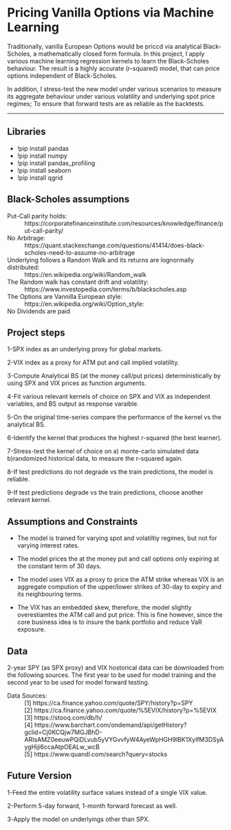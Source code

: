 # Pricing Vanilla Options via Machine Learning 

Traditionally, vanilla European Options would be priccd via analytical Black-Scholes, a mathematically closed form formula.
In this project, I apply various machine learning regression kernels to learn the Black-Scholes behaviour.
The result is a highly accurate (r-squared) model, that can price options independent of Black-Scholes.

In addition, I stress-test the new model under various scenarios to measure its aggregate behaviour under various volatility and underlying spot price regimes; To ensure that forward tests are as reliable as the backtests.

--------
## Libraries

* !pip install pandas
* !pip install numpy
* !pip install pandas_profiling
* !pip install seaborn 
* !pip install qgrid


## Black-Scholes assumptions
<dl>
  <dt>Put-Call parity holds:</dt>
  <dd>https://corporatefinanceinstitute.com/resources/knowledge/finance/put-call-parity/</dd>
  <dt>No Arbitrage:</dt>
  <dd>https://quant.stackexchange.com/questions/41414/does-black-scholes-need-to-assume-no-arbitrage</dd>
  <dt>Underlying follows a Random Walk and its returns are lognormally distributed:</dt>
  <dd>https://en.wikipedia.org/wiki/Random_walk</dd>
  <dt>The Random walk has constant drift and volatility:</dt>
  <dd>https://www.investopedia.com/terms/b/blackscholes.asp</dd>
  <dt>The Options are Vannilla European style:</dt>
  <dd>https://en.wikipedia.org/wiki/Option_style:</dd>
  <dt>No Dividends are paid
</dl>
  

## Project steps
1-SPX index as an underlying proxy for global markets.
  
2-VIX index as a proxy for ATM put and call implied volatility.
  
3-Compute Analytical BS (at the money call/put prices) deterministically by using SPX and VIX prices as function arguments.
  
4-Fit various relevant kernels of choice on SPX and VIX as independent variables, and BS output as response varaible. 
  
5-On the original time-series compare the performance of the kernel vs the analytical BS.
  
6-Identify the kernel that produces the highest r-squared (the best learner).
  
7-Stress-test the kernel of choice on a) monte-carlo simulated data b)randomized historical data, to measure the r-squared again.
  
8-If test predictions do not degrade vs the train predictions, the model is reliable.
  
9-If test predictions degrade vs the train predictions, choose another relevant kernel.
  
  
  

 ## Assumptions and Constraints
 

 * The model is trained for varying spot and volatiltiy regimes, but not for varying interest rates.
  
 * The model prices the at the money put and call options only expiring at the constant term of 30 days.
  
 * The model uses VIX as a proxy to price the ATM strike whereas VIX is an aggregate compution of the upper/lower strikes of 30-day to expiry and its neighbouring terms. 
  
 * The VIX has an embedded skew, therefore, the model slightly overestiamtes the ATM call and put price. This is fine however, since the core business idea is to insure the bank portfolio and reduce VaR exposure. 
  

 ## Data
  
2-year SPY (as SPX proxy) and VIX hostorical data can be downloaded from the following sources. The first year to be used for model training and the second year to be used for model forward testing.
  
  
  <dt>Data Sources:</dt>
  <dd>[1] https://ca.finance.yahoo.com/quote/SPY/history?p=SPY</dd>
  <dd>[2] https://ca.finance.yahoo.com/quote/%5EVIX/history?p=%5EVIX</dd>
  <dd>[3] https://stooq.com/db/h/</dd>
  <dd>[4] https://www.barchart.com/ondemand/api/getHistory?gclid=Cj0KCQjw7MGJBhD-ARIsAMZ0eeuwPQiDLvub5yVYGvvfyW4AyeWpHGH9lBK1XylfM3DSyAygHiji6ccaAtpOEALw_wcB</dd>
  <dd>[5] https://www.quandl.com/search?query=stocks</dd>
  
  
 ## Future Version
  
1-Feed the entire volatility surface values instead of a single VIX value.
  
2-Perform 5-day forward, 1-month forward forecast as well.
  
3-Apply the model on underlyings other than SPX.
  
  
  
  
  
  
  
 
  

  
 






